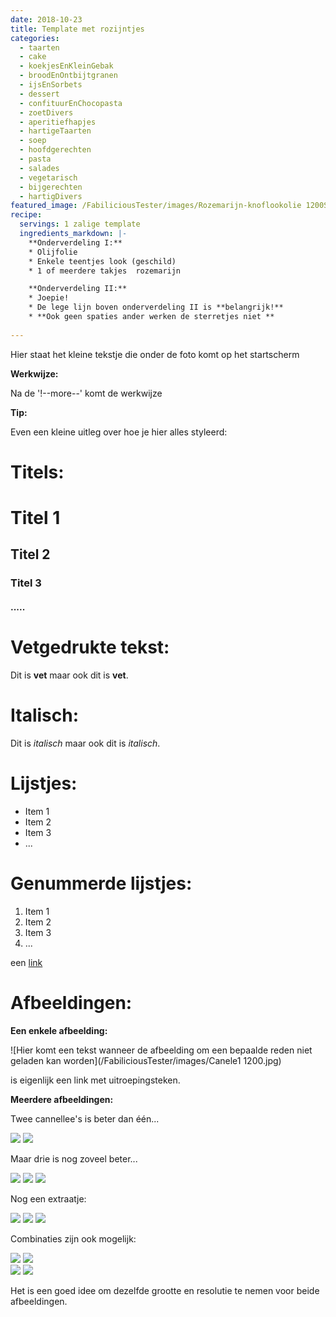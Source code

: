 ```yaml
---
date: 2018-10-23
title: Template met rozijntjes
categories:
  - taarten
  - cake
  - koekjesEnKleinGebak
  - broodEnOntbijtgranen
  - ijsEnSorbets
  - dessert
  - confituurEnChocopasta
  - zoetDivers
  - aperitiefhapjes
  - hartigeTaarten
  - soep
  - hoofdgerechten
  - pasta
  - salades
  - vegetarisch
  - bijgerechten
  - hartigDivers
featured_image: /FabiliciousTester/images/Rozemarijn-knoflookolie 1200SM.jpg
recipe:
  servings: 1 zalige template
  ingredients_markdown: |-
    **Onderverdeling I:**
    * Olijfolie
    * Enkele teentjes look (geschild)
    * 1 of meerdere takjes  rozemarijn

    **Onderverdeling II:**
    * Joepie!
    * De lege lijn boven onderverdeling II is **belangrijk!**
    * **Ook geen spaties ander werken de sterretjes niet **
    
---
```

Hier staat het kleine tekstje die onder de foto komt op het startscherm 

<!--more-->

<b>Werkwijze: </b>

Na de '!--more--' komt de werkwijze

<b>Tip: </b>

Even een kleine uitleg over hoe je hier alles styleerd:

# Titels:

# Titel 1
## Titel 2
### Titel 3
#### .....

# Vetgedrukte tekst:
Dit is **vet** maar ook dit is <b>vet</b>.

# Italisch:
Dit is *italisch* maar ook dit is <i>italisch</i>.

# Lijstjes:
* Item 1
* Item 2
* Item 3
* ...

# Genummerde lijstjes:
1. Item 1
2. Item 2
3. Item 3
4. ...

een [link](https://bramdejaegher.be)

# Afbeeldingen:

**Een enkele afbeelding:**

![Hier komt een tekst wanneer de afbeelding om een bepaalde reden niet geladen kan worden](/FabiliciousTester/images/Canele1 1200.jpg)

is eigenlijk een link met uitroepingsteken.

**Meerdere afbeeldingen:**

Twee cannellee's is beter dan één...
<div class="double_image">
  <img src="/FabiliciousTester/images/Canele1 1200.jpg">
  <img src="/FabiliciousTester/images/Canele1 1200.jpg">
</div>

Maar drie is nog zoveel beter...
<div class="triple_image">
  <img src="/FabiliciousTester/images/Canele1 1200.jpg">
  <img src="/FabiliciousTester/images/Canele1 1200.jpg">
  <img src="/FabiliciousTester/images/Canele1 1200.jpg">
</div>

Nog een extraatje:
<div class="triple_special_image">
  <img src="/FabiliciousTester/images/Canele1 1200.jpg">
  <img src="/FabiliciousTester/images/Canele1 1200.jpg">
  <img src="/FabiliciousTester/images/Canele1 1200.jpg">
</div>

Combinaties zijn ook mogelijk:
<div class="double_image">
  <img src="/FabiliciousTester/images/Canele1 1200.jpg">
  <img src="/FabiliciousTester/images/Canele1 1200.jpg">
</div>
<div class="double_image">
  <img src="/FabiliciousTester/images/Canele1 1200.jpg">
  <img src="/FabiliciousTester/images/Canele1 1200.jpg">
</div>

Het is een goed idee om dezelfde grootte en resolutie te nemen voor beide afbeeldingen.